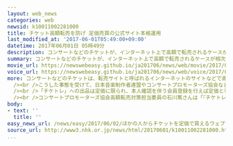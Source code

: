 ```yaml
---
layout: web_news
categories: web
newsid: k10011002281000
title: チケット高額転売を防げ 定価売買の公式サイト本格運用
last_modified_at: '2017-06-01T05:49:00+09:00'
datetime: 2017年06月01日 05時49分
description: コンサートなどのチケットが、インターネット上で高額で転売されるケースが相次いでいることを受けて、音楽業界などの団体が、チケットを定価で売り買いするための公式サイトを開設し本格的な運用を始めました。
summary: コンサートなどのチケットが、インターネット上で高額で転売されるケースが相次いでいることを受けて、音楽業界などの団体が、チケットを定価で売り買いするための公式サイトを開設し本格的な運用を始めました。
movie_url: https://newswebeasy.github.io/ja201706/news/web/movie/2017/06/02/k10011002281000.mp4
voice_url: https://newswebeasy.github.io/ja201706/news/web/voice/2017/06/02/k10011002281000.mp3
more: コンサートなどのチケットは、転売サイトと呼ばれるインターネットのサイトなどで高額で出品される事例が相次ぎ、中には人気アーティストのチケットが定価の２０倍を超える価格で売られるケースも見られます。<br
  /><br />こうした事態を受けて、日本音楽制作者連盟やコンサートプロモーターズ協会などの団体が、チケットを売り買いするための業界初の公式サイト「チケトレ」を開設し、１日から本格的な運用を始めました。<br
  /><br />「チケトレ」への出品は定価に限られ、本人確認を伴う会員登録を行えば定価と手数料で取り引きすることができます。<br />一方、今の段階では、対象となるアーティストが限られているほか、当面は発券済みの紙チケットのみを対象としていて、業界団体は今後対象アーティストを拡大するなどして利便性を高め、利用の促進を図りたいとしています。<br
  /><br />コンサートプロモーターズ協会高額転売対策担当委員の石川篤さんは「『チケトレ』はあくまでステップの１つで、会場での本人確認をしっかり行うことや、高額転売そのものを取り締まる法規制を整えることなどと組み合わせて、高額転売をなくすことを目指したい」と話しています。
body:
- text: ''
  title: ''
easy_news_url: /news/easy/2017/06/02/ほかの人からチケットを定価で買えるウェブサイトができる/
source_url: http://www3.nhk.or.jp/news/html/20170601/k10011002281000.html
...
```

